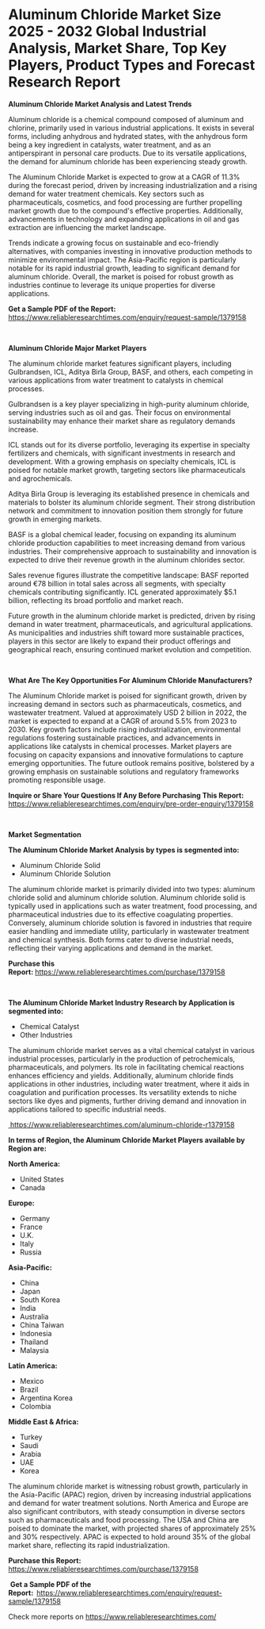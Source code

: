 <p><h1>Aluminum Chloride Market Size 2025 - 2032 Global Industrial Analysis, Market Share, Top Key Players, Product Types and Forecast Research Report</h1></p><p><strong>Aluminum Chloride Market Analysis and Latest Trends</strong></p>
<p><p>Aluminum chloride is a chemical compound composed of aluminum and chlorine, primarily used in various industrial applications. It exists in several forms, including anhydrous and hydrated states, with the anhydrous form being a key ingredient in catalysts, water treatment, and as an antiperspirant in personal care products. Due to its versatile applications, the demand for aluminum chloride has been experiencing steady growth.</p><p>The Aluminum Chloride Market is expected to grow at a CAGR of 11.3% during the forecast period, driven by increasing industrialization and a rising demand for water treatment chemicals. Key sectors such as pharmaceuticals, cosmetics, and food processing are further propelling market growth due to the compound's effective properties. Additionally, advancements in technology and expanding applications in oil and gas extraction are influencing the market landscape. </p><p>Trends indicate a growing focus on sustainable and eco-friendly alternatives, with companies investing in innovative production methods to minimize environmental impact. The Asia-Pacific region is particularly notable for its rapid industrial growth, leading to significant demand for aluminum chloride. Overall, the market is poised for robust growth as industries continue to leverage its unique properties for diverse applications.</p></p>
<p><strong>Get a Sample PDF of the Report:&nbsp;</strong> <a href="https://www.reliableresearchtimes.com/enquiry/request-sample/1379158?utm_campaign=3297&utm_medium=2&utm_source=Github&utm_content=ia&utm_term=31032025&utm_id=aluminum-chloride">https://www.reliableresearchtimes.com/enquiry/request-sample/1379158</a></p>
<p>&nbsp;</p>
<p><strong>Aluminum Chloride Major Market Players</strong></p>
<p><p>The aluminum chloride market features significant players, including Gulbrandsen, ICL, Aditya Birla Group, BASF, and others, each competing in various applications from water treatment to catalysts in chemical processes. </p><p>Gulbrandsen is a key player specializing in high-purity aluminum chloride, serving industries such as oil and gas. Their focus on environmental sustainability may enhance their market share as regulatory demands increase. </p><p>ICL stands out for its diverse portfolio, leveraging its expertise in specialty fertilizers and chemicals, with significant investments in research and development. With a growing emphasis on specialty chemicals, ICL is poised for notable market growth, targeting sectors like pharmaceuticals and agrochemicals.</p><p>Aditya Birla Group is leveraging its established presence in chemicals and materials to bolster its aluminum chloride segment. Their strong distribution network and commitment to innovation position them strongly for future growth in emerging markets.</p><p>BASF is a global chemical leader, focusing on expanding its aluminum chloride production capabilities to meet increasing demand from various industries. Their comprehensive approach to sustainability and innovation is expected to drive their revenue growth in the aluminum chlorides sector.</p><p>Sales revenue figures illustrate the competitive landscape: BASF reported around €78 billion in total sales across all segments, with specialty chemicals contributing significantly. ICL generated approximately $5.1 billion, reflecting its broad portfolio and market reach. </p><p>Future growth in the aluminum chloride market is predicted, driven by rising demand in water treatment, pharmaceuticals, and agricultural applications. As municipalities and industries shift toward more sustainable practices, players in this sector are likely to expand their product offerings and geographical reach, ensuring continued market evolution and competition.</p></p>
<p>&nbsp;</p>
<p><strong>What Are The Key Opportunities For Aluminum Chloride Manufacturers?</strong></p>
<p><p>The Aluminum Chloride market is poised for significant growth, driven by increasing demand in sectors such as pharmaceuticals, cosmetics, and wastewater treatment. Valued at approximately USD 2 billion in 2022, the market is expected to expand at a CAGR of around 5.5% from 2023 to 2030. Key growth factors include rising industrialization, environmental regulations fostering sustainable practices, and advancements in applications like catalysts in chemical processes. Market players are focusing on capacity expansions and innovative formulations to capture emerging opportunities. The future outlook remains positive, bolstered by a growing emphasis on sustainable solutions and regulatory frameworks promoting responsible usage.</p></p>
<p><strong>Inquire or Share Your Questions If Any Before Purchasing This Report:</strong> <a href="https://www.reliableresearchtimes.com/enquiry/pre-order-enquiry/1379158?utm_campaign=3297&utm_medium=2&utm_source=Github&utm_content=ia&utm_term=31032025&utm_id=aluminum-chloride">https://www.reliableresearchtimes.com/enquiry/pre-order-enquiry/1379158</a></p>
<p>&nbsp;</p>
<p><strong>Market Segmentation</strong></p>
<p><strong>The Aluminum Chloride Market Analysis by types is segmented into:</strong></p>
<p><ul><li>Aluminum Chloride Solid</li><li>Aluminum Chloride Solution</li></ul></p>
<p><p>The aluminum chloride market is primarily divided into two types: aluminum chloride solid and aluminum chloride solution. Aluminum chloride solid is typically used in applications such as water treatment, food processing, and pharmaceutical industries due to its effective coagulating properties. Conversely, aluminum chloride solution is favored in industries that require easier handling and immediate utility, particularly in wastewater treatment and chemical synthesis. Both forms cater to diverse industrial needs, reflecting their varying applications and demand in the market.</p></p>
<p><strong>Purchase this Report:&nbsp;</strong><a href="https://www.reliableresearchtimes.com/purchase/1379158?utm_campaign=3297&utm_medium=2&utm_source=Github&utm_content=ia&utm_term=31032025&utm_id=aluminum-chloride">https://www.reliableresearchtimes.com/purchase/1379158</a></p>
<p>&nbsp;</p>
<p><strong>The Aluminum Chloride Market Industry Research by Application is segmented into:</strong></p>
<p><ul><li>Chemical Catalyst</li><li>Other Industries</li></ul></p>
<p><p>The aluminum chloride market serves as a vital chemical catalyst in various industrial processes, particularly in the production of petrochemicals, pharmaceuticals, and polymers. Its role in facilitating chemical reactions enhances efficiency and yields. Additionally, aluminum chloride finds applications in other industries, including water treatment, where it aids in coagulation and purification processes. Its versatility extends to niche sectors like dyes and pigments, further driving demand and innovation in applications tailored to specific industrial needs.</p></p>
<p><a href="https://www.reliableresearchtimes.com/aluminum-chloride-r1379158?utm_campaign=3297&utm_medium=2&utm_source=Github&utm_content=ia&utm_term=31032025&utm_id=aluminum-chloride">&nbsp;https://www.reliableresearchtimes.com/aluminum-chloride-r1379158</a></p>
<p><strong>In terms of Region, the Aluminum Chloride Market Players available by Region are:</strong></p>
<p>
    <p> <strong> North America: </strong>
        <ul>
            <li>United States</li>
            <li>Canada</li>
        </ul>
        </p> 
    <p> <strong> Europe: </strong>
        <ul>
            <li>Germany</li>
            <li>France</li>
            <li>U.K.</li>
            <li>Italy</li>
            <li>Russia</li>
        </ul>
        </p> 
    <p> <strong> Asia-Pacific: </strong>
        <ul>
            <li>China</li>
            <li>Japan</li>
            <li>South Korea</li>
            <li>India</li>
            <li>Australia</li>
            <li>China Taiwan</li>
            <li>Indonesia</li>
            <li>Thailand</li>
            <li>Malaysia</li>
        </ul>
        </p> 
    <p> <strong> Latin America: </strong>
        <ul>
            <li>Mexico</li>
            <li>Brazil</li>
            <li>Argentina Korea</li>
            <li>Colombia</li>
        </ul>
        </p> 
    <p> <strong> Middle East & Africa: </strong>
        <ul>
            <li>Turkey</li>
            <li>Saudi</li>
            <li>Arabia</li>
            <li>UAE</li>
            <li>Korea</li>
        </ul>
    </p>
    </p>
<p><p>The aluminum chloride market is witnessing robust growth, particularly in the Asia-Pacific (APAC) region, driven by increasing industrial applications and demand for water treatment solutions. North America and Europe are also significant contributors, with steady consumption in diverse sectors such as pharmaceuticals and food processing. The USA and China are poised to dominate the market, with projected shares of approximately 25% and 30% respectively. APAC is expected to hold around 35% of the global market share, reflecting its rapid industrialization.</p></p>
<p><strong>Purchase this Report: </strong><a href="https://www.reliableresearchtimes.com/purchase/1379158?utm_campaign=3297&utm_medium=2&utm_source=Github&utm_content=ia&utm_term=31032025&utm_id=aluminum-chloride">https://www.reliableresearchtimes.com/purchase/1379158</a></p>
<p>&nbsp;<strong>Get a Sample PDF of the Report:&nbsp;&nbsp;</strong><a href="https://www.reliableresearchtimes.com/enquiry/request-sample/1379158?utm_campaign=3297&utm_medium=2&utm_source=Github&utm_content=ia&utm_term=31032025&utm_id=aluminum-chloride">https://www.reliableresearchtimes.com/enquiry/request-sample/1379158</a></p>
<p><strong></strong></p>
<p>Check more reports on <a href="https://www.reliableresearchtimes.com/?utm_campaign=3297&utm_medium=2&utm_source=Github&utm_content=ia&utm_term=31032025&utm_id=aluminum-chloride">https://www.reliableresearchtimes.com/</a></p>